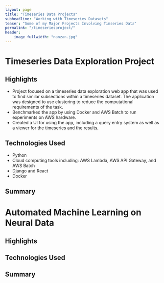 ```yaml
---
layout: page
title: "Timeseries Data Projects"
subheadline: "Working with Timeseries Datasets"
teaser: "Some of my Major Projects Involving Timseries Data"
permalink: "/timeseriesproject/"
header:
    image_fullwidth: "nanzan.jpg"
---
```


# Timeseries Data Exploration Project

## Highlights

* Project focused on a timeseries data exploration web app that was used to find similar subsections within a timeseries dataset. The application was designed to use clustering to reduce the computational requirements of the task. 
* Benchmarked the app by using Docker and AWS Batch to run experiments on AWS hardware. 
* Created a UI for using the app, including a query entry system as well as a viewer for the timeseries and the results. 

## Technologies Used
* Python
* Cloud computing tools including: AWS Lambda, AWS API Gateway, and AWS Batch
* Django and React
* Docker

## Summary



# Automated Machine Learning on Neural Data

## Highlights

## Technologies Used

## Summary
